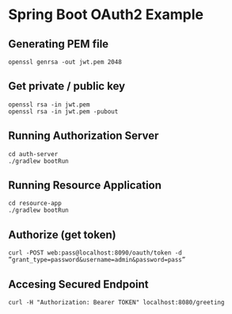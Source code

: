 # Spring Boot OAuth2 Example

## Generating PEM file

```
openssl genrsa -out jwt.pem 2048
```

## Get private / public key

```
openssl rsa -in jwt.pem
openssl rsa -in jwt.pem -pubout
```


## Running Authorization Server

```
cd auth-server
./gradlew bootRun
```

## Running Resource Application

```
cd resource-app
./gradlew bootRun
```

## Authorize (get token)

```
curl -POST web:pass@localhost:8090/oauth/token -d ”grant_type=password&username=admin&password=pass”
```

## Accesing Secured Endpoint

```
curl -H "Authorization: Bearer TOKEN" localhost:8080/greeting
```

